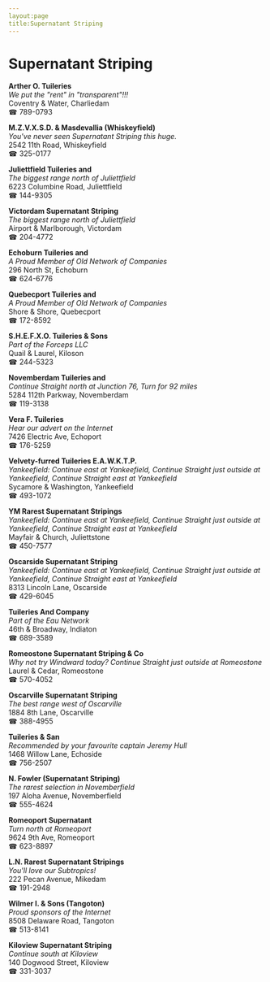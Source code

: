 ```yaml
---
layout:page
title:Supernatant Striping
---
```

# Supernatant Striping

**Arther O. Tuileries**  
_We put the "rent" in "transparent"!!!_  
Coventry & Water, Charliedam  
☎ 789-0793



**M.Z.V.X.S.D. & Masdevallia (Whiskeyfield)**  
_You've never seen Supernatant Striping this huge._  
2542 11th Road, Whiskeyfield  
☎ 325-0177



**Juliettfield Tuileries and**  
_The biggest range north of Juliettfield_  
6223 Columbine Road, Juliettfield  
☎ 144-9305



**Victordam Supernatant Striping**  
_The biggest range north of Juliettfield_  
Airport & Marlborough, Victordam  
☎ 204-4772



**Echoburn Tuileries and**  
_A Proud Member of Old Network of Companies_  
296 North St, Echoburn  
☎ 624-6776



**Quebecport Tuileries and**  
_A Proud Member of Old Network of Companies_  
Shore & Shore, Quebecport  
☎ 172-8592



**S.H.E.F.X.O. Tuileries & Sons**  
_Part of the Forceps LLC_  
Quail & Laurel, Kiloson  
☎ 244-5323



**Novemberdam Tuileries and**  
_Continue Straight north at Junction 76, Turn for 92 miles_  
5284 112th Parkway, Novemberdam  
☎ 119-3138



**Vera F. Tuileries**  
_Hear our advert on the Internet_  
7426 Electric Ave, Echoport  
☎ 176-5259



**Velvety-furred Tuileries E.A.W.K.T.P.**  
_Yankeefield: Continue east at Yankeefield, Continue Straight just outside at Yankeefield, Continue Straight east at Yankeefield_  
Sycamore & Washington, Yankeefield  
☎ 493-1072



**YM Rarest Supernatant Stripings**  
_Yankeefield: Continue east at Yankeefield, Continue Straight just outside at Yankeefield, Continue Straight east at Yankeefield_  
Mayfair & Church, Juliettstone  
☎ 450-7577



**Oscarside Supernatant Striping**  
_Yankeefield: Continue east at Yankeefield, Continue Straight just outside at Yankeefield, Continue Straight east at Yankeefield_  
8313 Lincoln Lane, Oscarside  
☎ 429-6045



**Tuileries And Company**  
_Part of the Eau Network_  
46th & Broadway, Indiaton  
☎ 689-3589



**Romeostone Supernatant Striping & Co**  
_Why not try Windward today? 
Continue Straight just outside at Romeostone_  
Laurel & Cedar, Romeostone  
☎ 570-4052



**Oscarville Supernatant Striping**  
_The best range west of Oscarville_  
1884 8th Lane, Oscarville  
☎ 388-4955



**Tuileries & San**  
_Recommended by your favourite captain Jeremy Hull_  
1468 Willow Lane, Echoside  
☎ 756-2507



**N. Fowler (Supernatant Striping)**  
_The rarest selection in Novemberfield_  
197 Aloha Avenue, Novemberfield  
☎ 555-4624



**Romeoport Supernatant**  
_Turn north at Romeoport_  
9624 9th Ave, Romeoport  
☎ 623-8897



**L.N. Rarest Supernatant Stripings**  
_You'll love our Subtropics!_  
222 Pecan Avenue, Mikedam  
☎ 191-2948



**Wilmer I. & Sons (Tangoton)**  
_Proud sponsors of the Internet_  
8508 Delaware Road, Tangoton  
☎ 513-8141



**Kiloview Supernatant Striping**  
_Continue south at Kiloview_  
140 Dogwood Street, Kiloview  
☎ 331-3037




